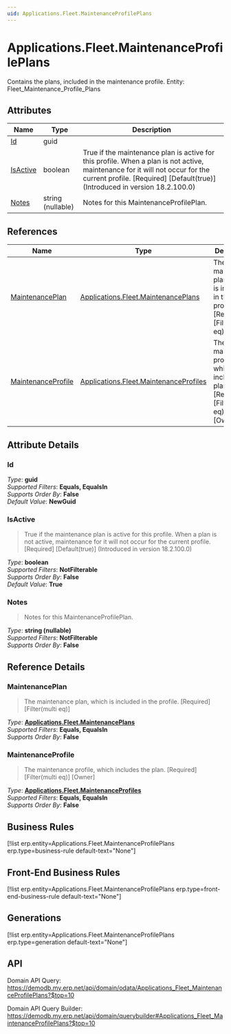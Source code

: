 ```yaml
---
uid: Applications.Fleet.MaintenanceProfilePlans
---
```

# Applications.Fleet.MaintenanceProfilePlans

Contains the plans, included in the maintenance profile. Entity: Fleet_Maintenance_Profile_Plans

## Attributes

| Name | Type | Description |
| ---- | ---- | --- |
| [Id](Applications.Fleet.MaintenanceProfilePlans.md#Id) | guid |  
| [IsActive](Applications.Fleet.MaintenanceProfilePlans.md#IsActive) | boolean | True if the maintenance plan is active for this profile. When a plan is not active, maintenance for it will not occur for the current profile. [Required] [Default(true)] (Introduced in version 18.2.100.0) 
| [Notes](Applications.Fleet.MaintenanceProfilePlans.md#Notes) | string (nullable) | Notes for this MaintenanceProfilePlan. 

## References

| Name | Type | Description |
| ---- | ---- | --- |
| [MaintenancePlan](Applications.Fleet.MaintenanceProfilePlans.md#MaintenancePlan) | [Applications.Fleet.MaintenancePlans](Applications.Fleet.MaintenancePlans.md) | The maintenance plan, which is included in the profile. [Required] [Filter(multi eq)] |
| [MaintenanceProfile](Applications.Fleet.MaintenanceProfilePlans.md#MaintenanceProfile) | [Applications.Fleet.MaintenanceProfiles](Applications.Fleet.MaintenanceProfiles.md) | The maintenance profile, which includes the plan. [Required] [Filter(multi eq)] [Owner] |


## Attribute Details

### Id

_Type_: **guid**  
_Supported Filters_: **Equals, EqualsIn**  
_Supports Order By_: **False**  
_Default Value_: **NewGuid**  

### IsActive

> True if the maintenance plan is active for this profile. When a plan is not active, maintenance for it will not occur for the current profile. [Required] [Default(true)] (Introduced in version 18.2.100.0)

_Type_: **boolean**  
_Supported Filters_: **NotFilterable**  
_Supports Order By_: **False**  
_Default Value_: **True**  

### Notes

> Notes for this MaintenanceProfilePlan.

_Type_: **string (nullable)**  
_Supported Filters_: **NotFilterable**  
_Supports Order By_: **False**  


## Reference Details

### MaintenancePlan

> The maintenance plan, which is included in the profile. [Required] [Filter(multi eq)]

_Type_: **[Applications.Fleet.MaintenancePlans](Applications.Fleet.MaintenancePlans.md)**  
_Supported Filters_: **Equals, EqualsIn**  
_Supports Order By_: **False**  

### MaintenanceProfile

> The maintenance profile, which includes the plan. [Required] [Filter(multi eq)] [Owner]

_Type_: **[Applications.Fleet.MaintenanceProfiles](Applications.Fleet.MaintenanceProfiles.md)**  
_Supported Filters_: **Equals, EqualsIn**  
_Supports Order By_: **False**  



## Business Rules

[!list erp.entity=Applications.Fleet.MaintenanceProfilePlans erp.type=business-rule default-text="None"]

## Front-End Business Rules

[!list erp.entity=Applications.Fleet.MaintenanceProfilePlans erp.type=front-end-business-rule default-text="None"]

## Generations

[!list erp.entity=Applications.Fleet.MaintenanceProfilePlans erp.type=generation default-text="None"]

## API

Domain API Query:
<https://demodb.my.erp.net/api/domain/odata/Applications_Fleet_MaintenanceProfilePlans?$top=10>

Domain API Query Builder:
<https://demodb.my.erp.net/api/domain/querybuilder#Applications_Fleet_MaintenanceProfilePlans?$top=10>


